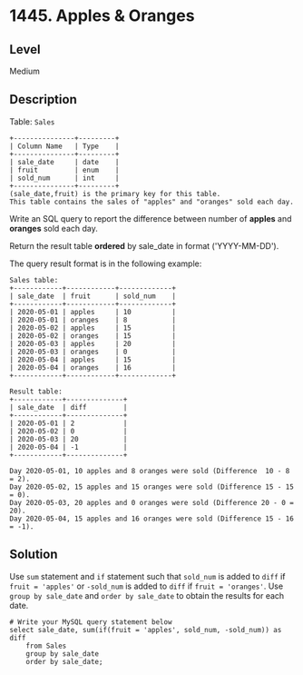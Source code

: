 # 1445. Apples & Oranges
## Level
Medium

## Description
Table: `Sales`
```
+---------------+---------+
| Column Name   | Type    |
+---------------+---------+
| sale_date     | date    |
| fruit         | enum    | 
| sold_num      | int     | 
+---------------+---------+
(sale_date,fruit) is the primary key for this table.
This table contains the sales of "apples" and "oranges" sold each day.
```

Write an SQL query to report the difference between number of **apples** and **oranges** sold each day.

Return the result table **ordered** by sale_date in format ('YYYY-MM-DD').

The query result format is in the following example:
```
Sales table:
+------------+------------+-------------+
| sale_date  | fruit      | sold_num    |
+------------+------------+-------------+
| 2020-05-01 | apples     | 10          |
| 2020-05-01 | oranges    | 8           |
| 2020-05-02 | apples     | 15          |
| 2020-05-02 | oranges    | 15          |
| 2020-05-03 | apples     | 20          |
| 2020-05-03 | oranges    | 0           |
| 2020-05-04 | apples     | 15          |
| 2020-05-04 | oranges    | 16          |
+------------+------------+-------------+

Result table:
+------------+--------------+
| sale_date  | diff         |
+------------+--------------+
| 2020-05-01 | 2            |
| 2020-05-02 | 0            |
| 2020-05-03 | 20           |
| 2020-05-04 | -1           |
+------------+--------------+

Day 2020-05-01, 10 apples and 8 oranges were sold (Difference  10 - 8 = 2).
Day 2020-05-02, 15 apples and 15 oranges were sold (Difference 15 - 15 = 0).
Day 2020-05-03, 20 apples and 0 oranges were sold (Difference 20 - 0 = 20).
Day 2020-05-04, 15 apples and 16 oranges were sold (Difference 15 - 16 = -1).
```

## Solution
Use `sum` statement and `if` statement such that `sold_num` is added to `diff` if `fruit = 'apples'` or `-sold_num` is added to `diff` if `fruit = 'oranges'`. Use `group by sale_date` and `order by sale_date` to obtain the results for each date.
```
# Write your MySQL query statement below
select sale_date, sum(if(fruit = 'apples', sold_num, -sold_num)) as diff
    from Sales
    group by sale_date
    order by sale_date;
```
